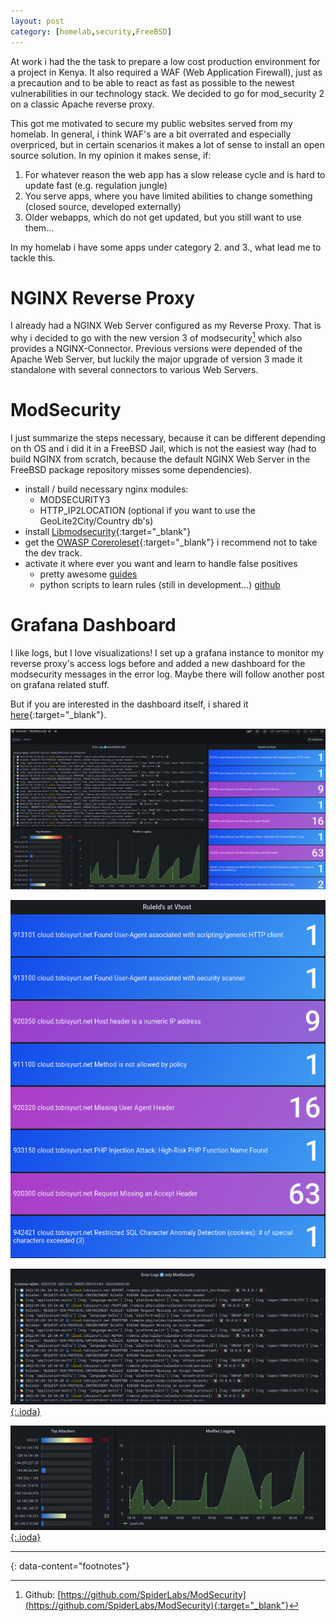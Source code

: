 ```yaml
---
layout: post
category: [homelab,security,FreeBSD]
---
```


At work i had the the task to prepare a low cost production environment for a project in Kenya. It also required a WAF (Web Application Firewall), just as a precaution and to be able to react as fast as possible to the newest vulnerabilities in our technology stack. We decided to go for mod_security 2 on a classic Apache reverse proxy.

This got me motivated to secure my public websites served from my homelab. In general, i think WAF's are a bit overrated and especially overpriced, but in certain scenarios it makes a lot of sense to install an open source solution. In my opinion it makes sense, if:

1. For whatever reason the web app has a slow release cycle and is hard to update fast (e.g. regulation jungle)
2. You serve apps, where you have limited abilities to change something (closed source, developed externally)
3. Older webapps, which do not get updated, but you still want to use them...

In my homelab i have some apps under category 2. and 3., what lead me to tackle this.

# NGINX Reverse Proxy

I already had a NGINX Web Server configured as my Reverse Proxy. That is why i decided to go with the new version 3 of modsecurity[^1] which also provides a NGINX-Connector. Previous versions were depended of the Apache Web Server, but luckily the major upgrade of version 3 made it standalone with several connectors to various Web Servers.

# ModSecurity

I just summarize the steps necessary, because it can be different depending on th OS and i did it in a FreeBSD Jail, which is not the easiest way (had to build NGINX from scratch, because the default NGINX Web Server in the FreeBSD package repository misses some dependencies).

* install / build necessary nginx modules:
  * MODSECURITY3
  * HTTP_IP2LOCATION (optional if you want to use the GeoLite2City/Country db's)
* install [Libmodsecurity](https://github.com/SpiderLabs/ModSecurity){:target="_blank"}
* get the [OWASP Coreroleset](https://coreruleset.org/){:target="_blank"} i recommend not to take the dev track.
* activate it where ever you want and learn to handle false positives
  * pretty awesome [guides](https://www.netnea.com/cms/nginx-modsecurity-tutorials/)
  * python scripts to learn rules (still in development...) [github](https://github.com/coffeeflash/crs-learning)

# Grafana Dashboard

I like logs, but I love visualizations! I set up a grafana instance to monitor my reverse proxy's access logs before and added a new dashboard for the modsecurity messages in the error log. Maybe there will follow another post on grafana related stuff.

But if you are interested in the dashboard itself, i shared it [here](https://grafana.com/grafana/dashboards/15495){:target="_blank"}.

[![Grafana Modsecurity Dashboard Overview](/assets/images/modsec_grafana.png)](/assets/images/modsec_grafana.png)

[![Grafana Modsecurity Dashboard Detail1](/assets/images/modsec_grafana1.png)](/assets/images/modsec_grafana1.png)

[![Grafana Modsecurity Dashboard Detail2](/assets/images/modsec_grafana2.png){:.ioda}](/assets/images/modsec_grafana2.png)

[![Grafana Modsecurity Dashboard  Detail3](/assets/images/modsec_grafana3.png){:.ioda}](/assets/images/modsec_grafana3.png)



---
{: data-content="footnotes"}

[^1]: Github: [https://github.com/SpiderLabs/ModSecurity](https://github.com/SpiderLabs/ModSecurity){:target="_blank"}
